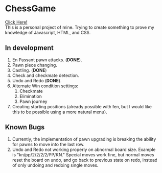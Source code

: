 # ChessGame
[Click Here!](https://phinziegler.github.io/ChessGame/)<br>
This is a personal project of mine. Trying to create something to prove my knowledge of Javascript, HTML, and CSS.

## In development
1. En Passant pawn attacks. (**DONE**).
2. Pawn piece changing. 
3. Castling. (**DONE**)
4. Check and checkmate detection. 
5. Undo and Redo (**DONE**). 
6. Alternate Win condition settings:
    1. Checkmate
    2. Elimination
    3. Pawn journey
8. Creating starting positions (already possible with fen, but I would like this to be possible using a more natural menu).

## Known Bugs
1. Currently, the implementation of pawn upgrading is breaking the ability for pawns to move into the last row.
2. Undo and Redo not working properly on abnormal board size. Example is "kn/pp/2/2/2/2/PP/KN." Special moves work fine, but normal moves reset the board on undo, and go back to previous state on redo, instead of only undoing and redoing single moves.
